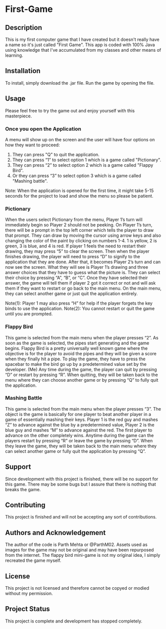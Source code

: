# First-Game

## Description
This is my first computer game that I have created but it doesn't really have a name so it's just called "First Game".
This app is coded with 100% Java using knowledge that I've accumulated from my classes and other means of learning.

## Installation
To install, simply download the .jar file.
Run the game by opening the file.

## Usage
Please feel free to try the game out and enjoy yourself with this masterpiece. 

### Once you open the Application
A menu will show up on the screen and the user will have four options on how they want to proceed:
1. They can press "Q" to quit the application.
2. They can press “1” to select option 1 which is a game called "Pictionary".
3. They can press “2” to select option 2 which is a game called "Flappy Bird".
4. Or they can press “3” to select option 3 which is a game called "Mashing battle".

Note: When the application is opened for the first time, it might take 5-15 seconds for the project to load and show the menu so please be patient.

### Pictionary
When the users select Pictionary from the menu, Player 1’s turn will immediately begin so Player 2 should not be peeking. On Player 1’s turn, there will be a prompt in the top left corner which tells the player to draw that prompt. They can draw by moving the cursor using arrow keys and also changing the color of the paint by clicking on numbers 1-4. 1 is yellow, 2 is green, 3 is blue, and 4 is red. If player 1 feels the need to restart their drawing, they may press “5” to clear the screen. Then when the player finishes drawing, the player will need to press “D” to signify to the application that they are done. After that, it becomes Player 2’s turn and can now see the screen. What they will see is Player 1’s drawing and three answer choices that they have to guess what the picture is. They can select their choice by pressing “A”, “B”, or “C”. Once they have selected their answer, the game will tell them if player 2 got it correct or not and will ask them if they want to restart or go back to the main menu. On the main menu, they can select another game or just quit the application entirely.

Note(1): Player 1 may also press “H” for help if the player forgets the key binds to use the application.
Note(2): You cannot restart or quit the game until you are prompted.

### Flappy Bird
This game is selected from the main menu when the player presses “2”. As soon as the game is selected, the pipes start generating and the game begins. Flappy Bird is a pretty universally well known game where the objective is for the player to avoid the pipes and they will be given a score when they finally hit a pipe. To play the game, they have to press the spacebar to make the bird go up by a predetermined value set by the developer. (Me) Any time during the game, the player can quit by pressing “D” or restart by pressing “R”. When quitting, they will be taken back to the menu where they can choose another game or by pressing “Q” to fully quit the application.

### Mashing Battle
This game is selected from the main menu when the player presses “3”. The object is the game is basically for one player to beat another player in a game of essentially mashing their keys. Player 1 is the red guy and mashes “Z” to advance against the blue by a predetermined value, Player 2 is the blue guy and mashes “M” to advance against the red. The first player to advance on the other completely wins. Anytime during the game can the players restart by pressing “R” or leave the game by pressing “D”. When they leave the game, they will be taken back to the main menu where they can select another game or fully quit the application by pressing “Q”.

## Support
Since development with this project is finished, there will be no support for this game. There may be some bugs but I assure that there is nothing that breaks the game.

## Contributing
This project is finished and will not be accepting any sort of contributions.
 
## Authors and Acknowledgement 
The author of the code is Parth Mehta or @ParthM02.
Assets used as images for the game may not be original and may have been repurposed from the internet.
The flappy bird mini-game is not my original idea, I simply recreated the game myself.
 
## License
This project is not licensed and therefore cannot be copyed or modied without my permission.
 
## Project Status
This project is complete and development has stopped completely.
